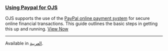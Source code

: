 
### [Using Paypal for OJS](/using-paypal-for-ojs-and-ocs/en/)

OJS supports the use of the [PayPal online payment system](https://www.paypal.com/ca/home) for secure online financial transactions. This guide outlines the basic steps in getting this up and running. [View Now](/using-paypal-for-ojs-and-ocs/)

---

<span class='fa fa-language'></span> Available in [العربية](/using-paypal-for-ojs-and-ocs/ar/).
